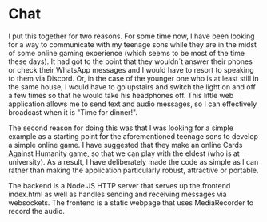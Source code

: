 # Chat

I put this together for two reasons. For some time now, I have been looking for a way to communicate with my teenage sons while they are in the midst of some online gaming experience (which seems to be most of the time these days). It had got to the point that they wouldn´t answer their phones or check their WhatsApp messages and I would have to resort to speaking to them via Discord. Or, in the case of the younger one who is at least still in the same house, I would have to go upstairs and switch the light on and off a few times so that he would take his headphones off. This little web application allows me to send text and audio messages, so I can effectively broadcast when it is "Time for dinner!".

The second reason for doing this was that I was looking for a simple example as a starting point for the aforementioned teenage sons to develop a simple online game. I have suggested that they make an online Cards Against Humanity game, so that we can play with the eldest (who is at university). As a result, I have deliberately made the code as simple as I can rather than making the application particularly robust, attractive or portable.

The backend is a Node.JS HTTP server that serves up the frontend index.html as well as handles sending and receiving messages via websockets. The frontend is a static webpage that uses MediaRecorder to record the audio.
